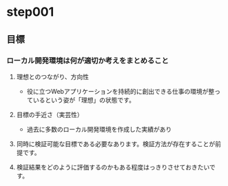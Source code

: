 # step001

## 目標

### ローカル開発環境は何が適切か考えをまとめること

1. 理想とのつながり、方向性
    - 役に立つWebアプリケーションを持続的に創出できる仕事の環境が整っているという姿が「理想」の状態です。

2. 目標の手近さ（実芸性）
    - 過去に多数のローカル開発環境を作成した実績があり
4. 同時に検証可能な目標である必要なあります。検証方法が存在することが前提です。
5. 検証結果をどのように評価するのかもある程度はっきりさせておきたいです。
